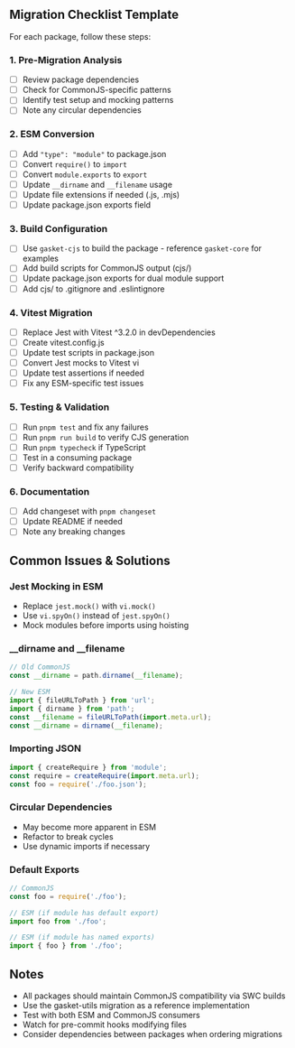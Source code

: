 ## Migration Checklist Template

For each package, follow these steps:

### 1. Pre-Migration Analysis
- [ ] Review package dependencies
- [ ] Check for CommonJS-specific patterns
- [ ] Identify test setup and mocking patterns
- [ ] Note any circular dependencies

### 2. ESM Conversion
- [ ] Add `"type": "module"` to package.json
- [ ] Convert `require()` to `import`
- [ ] Convert `module.exports` to `export`
- [ ] Update `__dirname` and `__filename` usage
- [ ] Update file extensions if needed (.js, .mjs)
- [ ] Update package.json exports field

### 3. Build Configuration
- [ ] Use `gasket-cjs` to build the package - reference `gasket-core` for examples
- [ ] Add build scripts for CommonJS output (cjs/)
- [ ] Update package.json exports for dual module support
- [ ] Add cjs/ to .gitignore and .eslintignore

### 4. Vitest Migration
- [ ] Replace Jest with Vitest ^3.2.0 in devDependencies
- [ ] Create vitest.config.js
- [ ] Update test scripts in package.json
- [ ] Convert Jest mocks to Vitest vi
- [ ] Update test assertions if needed
- [ ] Fix any ESM-specific test issues

### 5. Testing & Validation
- [ ] Run `pnpm test` and fix any failures
- [ ] Run `pnpm run build` to verify CJS generation
- [ ] Run `pnpm typecheck` if TypeScript
- [ ] Test in a consuming package
- [ ] Verify backward compatibility

### 6. Documentation
- [ ] Add changeset with `pnpm changeset`
- [ ] Update README if needed
- [ ] Note any breaking changes

## Common Issues & Solutions

### Jest Mocking in ESM
- Replace `jest.mock()` with `vi.mock()`
- Use `vi.spyOn()` instead of `jest.spyOn()`
- Mock modules before imports using hoisting

### __dirname and __filename
```javascript
// Old CommonJS
const __dirname = path.dirname(__filename);

// New ESM
import { fileURLToPath } from 'url';
import { dirname } from 'path';
const __filename = fileURLToPath(import.meta.url);
const __dirname = dirname(__filename);
```

### Importing JSON
```javascript
import { createRequire } from 'module';
const require = createRequire(import.meta.url);
const foo = require('./foo.json');
```

### Circular Dependencies
- May become more apparent in ESM
- Refactor to break cycles
- Use dynamic imports if necessary

### Default Exports
```javascript
// CommonJS
const foo = require('./foo');

// ESM (if module has default export)
import foo from './foo';

// ESM (if module has named exports)
import { foo } from './foo';
```

## Notes

- All packages should maintain CommonJS compatibility via SWC builds
- Use the gasket-utils migration as a reference implementation
- Test with both ESM and CommonJS consumers
- Watch for pre-commit hooks modifying files
- Consider dependencies between packages when ordering migrations
